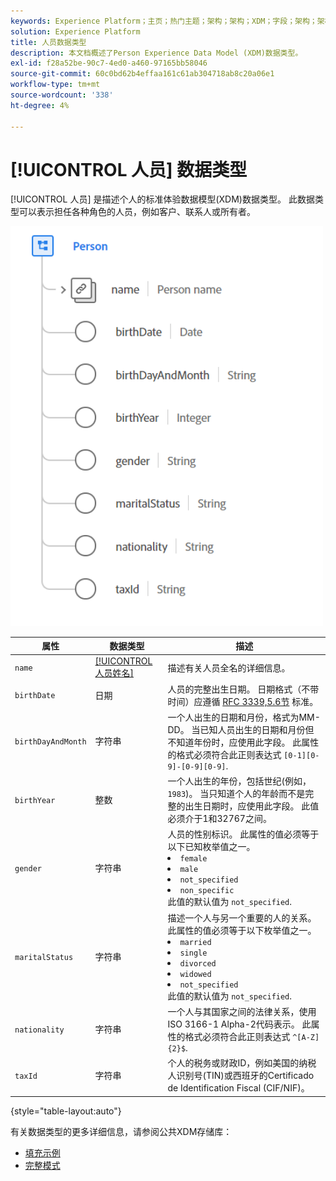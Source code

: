 ```yaml
---
keywords: Experience Platform；主页；热门主题；架构；架构；XDM；字段；架构；架构；人员；数据类型；数据类型；
solution: Experience Platform
title: 人员数据类型
description: 本文档概述了Person Experience Data Model (XDM)数据类型。
exl-id: f28a52be-90c7-4ed0-a460-97165bb58046
source-git-commit: 60c0bd62b4effaa161c61ab304718ab8c20a06e1
workflow-type: tm+mt
source-wordcount: '338'
ht-degree: 4%

---
```


# [!UICONTROL 人员] 数据类型

[!UICONTROL 人员] 是描述个人的标准体验数据模型(XDM)数据类型。 此数据类型可以表示担任各种角色的人员，例如客户、联系人或所有者。

<img src="../images/data-types/person.PNG" width="500" /><br />

| 属性 | 数据类型 | 描述 |
| --- | --- | --- |
| `name` | [[!UICONTROL 人员姓名]](./person-name.md) | 描述有关人员全名的详细信息。 |
| `birthDate` | 日期 | 人员的完整出生日期。 日期格式（不带时间）应遵循 [RFC 3339,5.6节](https://tools.ietf.org/html/rfc3339#section-5.6) 标准。 |
| `birthDayAndMonth` | 字符串 | 一个人出生的日期和月份，格式为MM-DD。 当已知人员出生的日期和月份但不知道年份时，应使用此字段。 此属性的格式必须符合此正则表达式 `[0-1][0-9]-[0-9][0-9]`. |
| `birthYear` | 整数 | 一个人出生的年份，包括世纪(例如， `1983`)。 当只知道个人的年龄而不是完整的出生日期时，应使用此字段。 此值必须介于1和32767之间。 |
| `gender` | 字符串 | 人员的性别标识。 此属性的值必须等于以下已知枚举值之一。 <li> `female` </li> <li> `male` </li> <li> `not_specified` </li> <li> `non_specific` </li> 此值的默认值为 `not_specified`. |
| `maritalStatus` | 字符串 | 描述一个人与另一个重要的人的关系。 此属性的值必须等于以下枚举值之一。 <li> `married` </li> <li> `single` </li> <li> `divorced` </li> <li> `widowed` </li> <li> `not_specified` </li> 此值的默认值为 `not_specified`. |
| `nationality` | 字符串 | 一个人与其国家之间的法律关系，使用ISO 3166-1 Alpha-2代码表示。 此属性的格式必须符合此正则表达式 `^[A-Z]{2}$`. |
| `taxId` | 字符串 | 个人的税务或财政ID，例如美国的纳税人识别号(TIN)或西班牙的Certificado de Identification Fiscal (CIF/NIF)。 |

{style="table-layout:auto"}

有关数据类型的更多详细信息，请参阅公共XDM存储库：

* [填充示例](https://github.com/adobe/xdm/blob/master/components/datatypes/person/person.example.1.json)
* [完整模式](https://github.com/adobe/xdm/blob/master/components/datatypes/person/person.schema.json)
